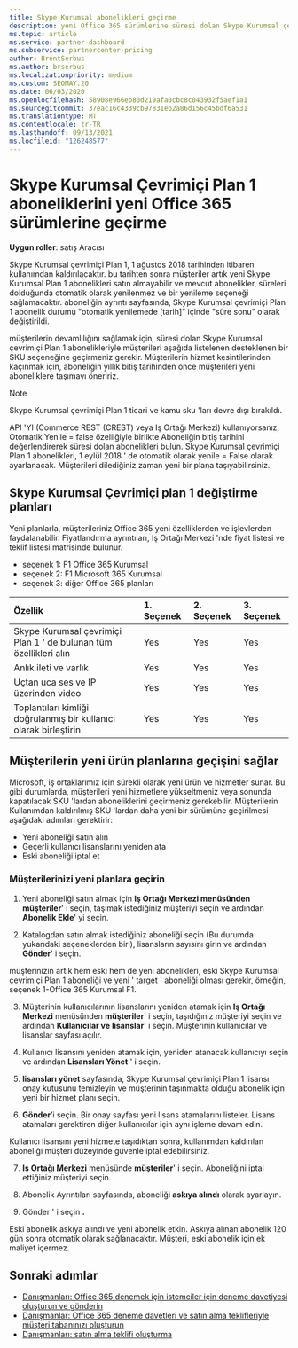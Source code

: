 ```yaml
---
title: Skype Kurumsal abonelikleri geçirme
description: yeni Office 365 sürümlerine süresi dolan Skype Kurumsal çevrimiçi Plan 1 abonelikleriyle belirli müşterileri nasıl ve ne zaman geçirebileceğinizi öğrenin.
ms.topic: article
ms.service: partner-dashboard
ms.subservice: partnercenter-pricing
author: BrentSerbus
ms.author: brserbus
ms.localizationpriority: medium
ms.custom: SEOMAY.20
ms.date: 06/03/2020
ms.openlocfilehash: 58908e966eb80d219afa0cbc8c043932f5aef1a1
ms.sourcegitcommit: 37eac16c4339cb97831eb2a86d156c45bdf6a531
ms.translationtype: MT
ms.contentlocale: tr-TR
ms.lasthandoff: 09/13/2021
ms.locfileid: "126248577"
---
```

# <a name="migrate-skype-for-business-online-plan-1-subscriptions-to-newer-office-365-versions"></a>Skype Kurumsal Çevrimiçi Plan 1 aboneliklerini yeni Office 365 sürümlerine geçirme

**Uygun roller**: satış Aracısı

Skype Kurumsal çevrimiçi Plan 1, 1 ağustos 2018 tarihinden itibaren kullanımdan kaldırılacaktır. bu tarihten sonra müşteriler artık yeni Skype Kurumsal Plan 1 abonelikleri satın almayabilir ve mevcut abonelikler, süreleri dolduğunda otomatik olarak yenilenmez ve bir yenileme seçeneği sağlamacaktır. aboneliğin ayrıntı sayfasında, Skype Kurumsal çevrimiçi Plan 1 abonelik durumu "otomatik yenilemede [tarih]" içinde "süre sonu" olarak değiştirildi.  

müşterilerin devamlılığını sağlamak için, süresi dolan Skype Kurumsal çevrimiçi Plan 1 abonelikleriyle müşterileri aşağıda listelenen desteklenen bir SKU seçeneğine geçirmeniz gerekir. Müşterilerin hizmet kesintilerinden kaçınmak için, aboneliğin yıllık bitiş tarihinden önce müşterileri yeni aboneliklere taşımayı öneririz. 

>[!NOTE]
>Skype Kurumsal çevrimiçi Plan 1 ticari ve kamu sku 'ları devre dışı bırakıldı.

API 'YI (Commerce REST (CREST) veya Iş Ortağı Merkezi) kullanıyorsanız, Otomatik Yenile = false özelliğiyle birlikte Aboneliğin bitiş tarihini değerlendirerek süresi dolan abonelikleri bulun. Skype Kurumsal çevrimiçi Plan 1 abonelikleri, 1 eylül 2018 ' de otomatik olarak yenile = False olarak ayarlanacak. Müşterileri dilediğiniz zaman yeni bir plana taşıyabilirsiniz. 

## <a name="skype-for-business-online-plan-1-replacement-plans"></a>Skype Kurumsal Çevrimiçi plan 1 değiştirme planları

Yeni planlarla, müşterileriniz Office 365 yeni özelliklerden ve işlevlerden faydalanabilir. Fiyatlandırma ayrıntıları, Iş Ortağı Merkezi 'nde fiyat listesi ve teklif listesi matrisinde bulunur. 

- seçenek 1: F1 Office 365 Kurumsal
- seçenek 2: F1 Microsoft 365 Kurumsal
- seçenek 3: diğer Office 365 planları

|**Özellik**    |**1\. Seçenek**   |**2\. Seçenek**   |**3\. Seçenek**   |
|:-----------------|:-----------------|:-------------|:------------|
|Skype Kurumsal çevrimiçi Plan 1 ' de bulunan tüm özellikleri alın|Yes   |Yes   |Yes   |
|Anlık ileti ve varlık |Yes   |Yes   |Yes   |
|Uçtan uca ses ve IP üzerinden video|Yes   |Yes   |Yes   
|Toplantıları kimliği doğrulanmış bir kullanıcı olarak birleştirin| Yes   |Yes   |Yes   |

## <a name="transition-customers-to-new-product-plans"></a>Müşterilerin yeni ürün planlarına geçişini sağlar

Microsoft, iş ortaklarımız için sürekli olarak yeni ürün ve hizmetler sunar. Bu gibi durumlarda, müşterileri yeni hizmetlere yükseltmeniz veya sonunda kapatılacak SKU 'lardan aboneliklerini geçirmeniz gerekebilir. Müşterilerin Kullanımdan kaldırılmış SKU 'lardan daha yeni bir sürümüne geçirilmesi aşağıdaki adımları gerektirir:

- Yeni aboneliği satın alın
- Geçerli kullanıcı lisanslarını yeniden ata
- Eski aboneliği iptal et

### <a name="migrate-your-customers-to-new-plans"></a>Müşterilerinizi yeni planlara geçirin

1. Yeni aboneliği satın almak için **Iş Ortağı Merkezi menüsünden** **müşteriler**' i seçin, taşımak istediğiniz müşteriyi seçin ve ardından **Abonelik Ekle**' yi seçin.

2. Katalogdan satın almak istediğiniz aboneliği seçin (Bu durumda yukarıdaki seçeneklerden biri), lisansların sayısını girin ve ardından **Gönder**' i seçin. 

müşterinizin artık hem eski hem de yeni abonelikleri, eski Skype Kurumsal çevrimiçi Plan 1 aboneliği ve yeni ' target ' aboneliği olması gerekir, örneğin, seçenek 1-Office 365 Kurumsal F1.

3. Müşterinin kullanıcılarının lisanslarını yeniden atamak için **Iş Ortağı Merkezi** menüsünden **müşteriler**' i seçin, taşıdığınız müşteriyi seçin ve ardından **Kullanıcılar ve lisanslar**' ı seçin. Müşterinin kullanıcılar ve lisanslar sayfası açılır.

4. Kullanıcı lisansını yeniden atamak için, yeniden atanacak kullanıcıyı seçin ve ardından **Lisansları Yönet** ' i seçin.

5. **lisansları yönet** sayfasında, Skype Kurumsal çevrimiçi Plan 1 lisansı onay kutusunu temizleyin ve müşterinin taşınmakta olduğu abonelik için yeni bir hizmet planı seçin.

6. **Gönder**’i seçin. Bir onay sayfası yeni lisans atamalarını listeler. Lisans atamaları gerektiren diğer kullanıcılar için aynı işleme devam edin.

Kullanıcı lisansını yeni hizmete taşıdıktan sonra, kullanımdan kaldırılan aboneliği müşteri düzeyinde güvenle iptal edebilirsiniz.

7. **Iş Ortağı Merkezi** menüsünde **müşteriler**' i seçin. Aboneliğini iptal ettiğiniz müşteriyi seçin.

8. Abonelik Ayrıntıları sayfasında, aboneliği **askıya alındı** olarak ayarlayın.

9. Gönder ' i seçin **.**

Eski abonelik askıya alındı ve yeni abonelik etkin. Askıya alınan abonelik 120 gün sonra otomatik olarak sağlanacaktır. Müşteri, eski abonelik için ek maliyet içermez.

## <a name="next-steps"></a>Sonraki adımlar

- [Danışmanları: Office 365 denemek için istemciler için deneme davetiyesi oluşturun ve gönderin](advisors-create-a-trial-invitation.md)
- [Danışmanlar: Office 365 deneme davetleri ve satın alma teklifleriyle müşteri tabanınızı oluşturun](advisors-build-your-business.md)
- [Danışmanları: satın alma teklifi oluşturma](advisor-create-a-purchase-offer.md)
